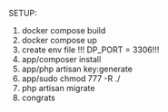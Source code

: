 SETUP:
1. docker compose build
2. docker compose up
3. create env file
   !!! DP_PORT = 3306!!!
4. app/composer install
5. app/php artisan key:generate
6. app/sudo chmod 777 -R ./
7. php artisan migrate
8. congrats
